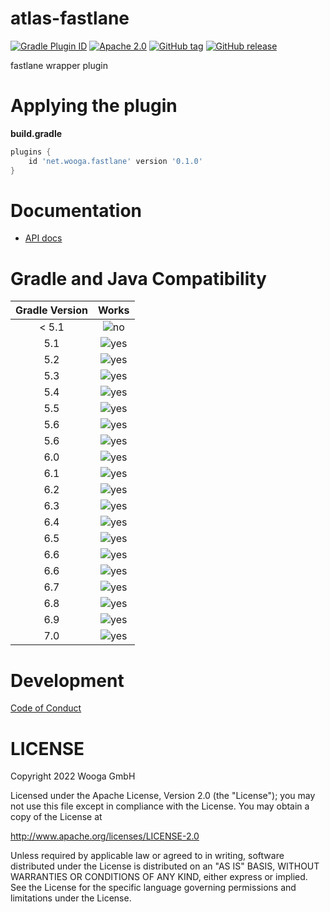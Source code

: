 atlas-fastlane
============

[![Gradle Plugin ID](https://img.shields.io/badge/gradle-net.wooga.fastlane-brightgreen.svg?style=flat-square)](https://plugins.gradle.org/plugin/net.wooga.fastlane)
[![Apache 2.0](https://img.shields.io/badge/license-Apache%202-blue.svg?style=flat-square)](https://raw.githubusercontent.com/wooga/atlas-fastlane/master/LICENSE)
[![GitHub tag](https://img.shields.io/github/tag/wooga/atlas-fastlane.svg?style=flat-square)]()
[![GitHub release](https://img.shields.io/github/release/wooga/atlas-fastlane.svg?style=flat-square)]()

fastlane wrapper plugin

# Applying the plugin

**build.gradle**
```groovy
plugins {
    id 'net.wooga.fastlane' version '0.1.0'
}
```

Documentation
=============

- [API docs](https://wooga.github.io/atlas-fastlane/docs/api/)

Gradle and Java Compatibility
=============================

| Gradle Version  | Works  |
| :-------------: | :----: |
| < 5.1           | ![no]  |
| 5.1             | ![yes] |
| 5.2             | ![yes] |
| 5.3             | ![yes] |
| 5.4             | ![yes] |
| 5.5             | ![yes] |
| 5.6             | ![yes] |
| 5.6             | ![yes] |
| 6.0             | ![yes] |
| 6.1             | ![yes] |
| 6.2             | ![yes] |
| 6.3             | ![yes] |
| 6.4             | ![yes] |
| 6.5             | ![yes] |
| 6.6             | ![yes] |
| 6.6             | ![yes] |
| 6.7             | ![yes] |
| 6.8             | ![yes] |
| 6.9             | ![yes] |
| 7.0             | ![yes] |


Development
===========

[Code of Conduct](docs/Code-of-conduct.md)

LICENSE
=======

Copyright 2022 Wooga GmbH

Licensed under the Apache License, Version 2.0 (the "License");
you may not use this file except in compliance with the License.
You may obtain a copy of the License at

<http://www.apache.org/licenses/LICENSE-2.0>

Unless required by applicable law or agreed to in writing, software
distributed under the License is distributed on an "AS IS" BASIS,
WITHOUT WARRANTIES OR CONDITIONS OF ANY KIND, either express or implied.
See the License for the specific language governing permissions and
limitations under the License.

<!-- Links -->
[gradle]:               https://gradle.org/ "Gradle"
[gradle_finalizedBy]:   https://docs.gradle.org/3.5/dsl/org.gradle.api.Task.html#org.gradle.api.Task:finalizedBy
[gradle_dependsOn]:     https://docs.gradle.org/3.5/dsl/org.gradle.api.Task.html#org.gradle.api.Task:dependsOn

[yes]:                  https://resources.atlas.wooga.com/icons/icon_check.svg "yes"
[no]:                   https://resources.atlas.wooga.com/icons/icon_uncheck.svg "no"
